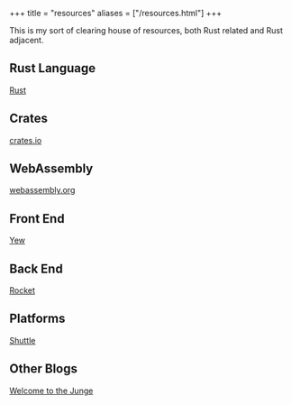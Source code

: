 +++
title = "resources"
aliases = ["/resources.html"]
+++

This is my sort of clearing house of resources, both Rust related and Rust adjacent.

## Rust Language

[Rust](https://rust-lang.org)

## Crates

[crates.io](https://crates.io)

## WebAssembly

[webassembly.org](https://webassembly.org)

## Front End

[Yew](https://yew.rs)

## Back End

[Rocket](https://rocket.rs)

## Platforms

[Shuttle](https://shuttle.rs)

## Other Blogs

[Welcome to the Junge](wtjungle.com)
